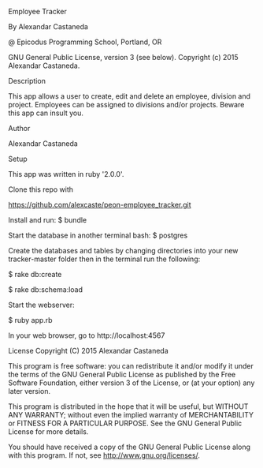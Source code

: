 Employee Tracker

By Alexandar Castaneda

@ Epicodus Programming School, Portland, OR

GNU General Public License, version 3 (see below). Copyright (c) 2015 Alexandar Castaneda.

Description

This app allows a user to create, edit and delete an employee, division and project.  Employees can be assigned to divisions and/or projects.  Beware this app can insult you.

Author

Alexandar Castaneda

Setup

This app was written in ruby '2.0.0'.

Clone this repo with

https://github.com/alexcaste/peon-employee_tracker.git

Install and run: $ bundle

Start the database in another terminal bash: $ postgres

Create the databases and tables by changing directories into your new tracker-master folder then in the terminal run the following:

$ rake db:create

$ rake db:schema:load

Start the webserver:

$ ruby app.rb

In your web browser, go to http://localhost:4567

License Copyright (C) 2015 Alexandar Castaneda

This program is free software: you can redistribute it and/or modify it under the terms of the GNU General Public License as published by the Free Software Foundation, either version 3 of the License, or (at your option) any later version.

This program is distributed in the hope that it will be useful, but WITHOUT ANY WARRANTY; without even the implied warranty of MERCHANTABILITY or FITNESS FOR A PARTICULAR PURPOSE. See the GNU General Public License for more details.

You should have received a copy of the GNU General Public License along with this program. If not, see http://www.gnu.org/licenses/.
